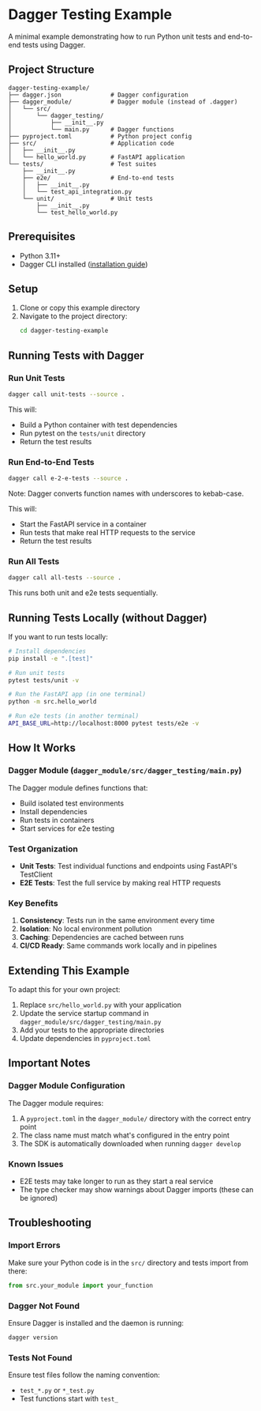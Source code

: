 # Dagger Testing Example

A minimal example demonstrating how to run Python unit tests and end-to-end tests using Dagger.

## Project Structure

```
dagger-testing-example/
├── dagger.json              # Dagger configuration
├── dagger_module/           # Dagger module (instead of .dagger)
│   └── src/
│       └── dagger_testing/
│           ├── __init__.py
│           └── main.py      # Dagger functions
├── pyproject.toml           # Python project config
├── src/                     # Application code
│   ├── __init__.py
│   └── hello_world.py       # FastAPI application
└── tests/                   # Test suites
    ├── __init__.py
    ├── e2e/                 # End-to-end tests
    │   ├── __init__.py
    │   └── test_api_integration.py
    └── unit/                # Unit tests
        ├── __init__.py
        └── test_hello_world.py
```

## Prerequisites

- Python 3.11+
- Dagger CLI installed ([installation guide](https://docs.dagger.io/install))

## Setup

1. Clone or copy this example directory
2. Navigate to the project directory:
   ```bash
   cd dagger-testing-example
   ```

## Running Tests with Dagger

### Run Unit Tests

```bash
dagger call unit-tests --source .
```

This will:
- Build a Python container with test dependencies
- Run pytest on the `tests/unit` directory
- Return the test results

### Run End-to-End Tests

```bash
dagger call e-2-e-tests --source .
```

Note: Dagger converts function names with underscores to kebab-case.

This will:
- Start the FastAPI service in a container
- Run tests that make real HTTP requests to the service
- Return the test results

### Run All Tests

```bash
dagger call all-tests --source .
```

This runs both unit and e2e tests sequentially.

## Running Tests Locally (without Dagger)

If you want to run tests locally:

```bash
# Install dependencies
pip install -e ".[test]"

# Run unit tests
pytest tests/unit -v

# Run the FastAPI app (in one terminal)
python -m src.hello_world

# Run e2e tests (in another terminal)
API_BASE_URL=http://localhost:8000 pytest tests/e2e -v
```

## How It Works

### Dagger Module (`dagger_module/src/dagger_testing/main.py`)

The Dagger module defines functions that:
- Build isolated test environments
- Install dependencies
- Run tests in containers
- Start services for e2e testing

### Test Organization

- **Unit Tests**: Test individual functions and endpoints using FastAPI's TestClient
- **E2E Tests**: Test the full service by making real HTTP requests

### Key Benefits

1. **Consistency**: Tests run in the same environment every time
2. **Isolation**: No local environment pollution
3. **Caching**: Dependencies are cached between runs
4. **CI/CD Ready**: Same commands work locally and in pipelines

## Extending This Example

To adapt this for your own project:

1. Replace `src/hello_world.py` with your application
2. Update the service startup command in `dagger_module/src/dagger_testing/main.py`
3. Add your tests to the appropriate directories
4. Update dependencies in `pyproject.toml`

## Important Notes

### Dagger Module Configuration

The Dagger module requires:
1. A `pyproject.toml` in the `dagger_module/` directory with the correct entry point
2. The class name must match what's configured in the entry point
3. The SDK is automatically downloaded when running `dagger develop`

### Known Issues

- E2E tests may take longer to run as they start a real service
- The type checker may show warnings about Dagger imports (these can be ignored)

## Troubleshooting

### Import Errors

Make sure your Python code is in the `src/` directory and tests import from there:
```python
from src.your_module import your_function
```

### Dagger Not Found

Ensure Dagger is installed and the daemon is running:
```bash
dagger version
```

### Tests Not Found

Ensure test files follow the naming convention:
- `test_*.py` or `*_test.py`
- Test functions start with `test_`